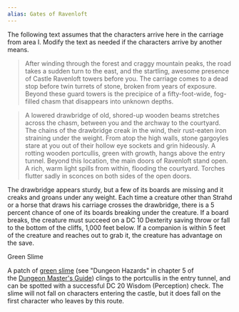```yaml
---
alias: Gates of Ravenloft
---
```


The following text assumes that the characters arrive here in the carriage from area I. Modify the text as needed if the characters arrive by another means.

>After winding through the forest and craggy mountain peaks, the road takes a sudden turn to the east, and the startling, awesome presence of Castle Ravenloft towers before you. The carriage comes to a dead stop before twin turrets of stone, broken from years of exposure. Beyond these guard towers is the precipice of a fifty-foot-wide, fog-filled chasm that disappears into unknown depths.

>A lowered drawbridge of old, shored-up wooden beams stretches across the chasm, between you and the archway to the courtyard. The chains of the drawbridge creak in the wind, their rust-eaten iron straining under the weight. From atop the high walls, stone gargoyles stare at you out of their hollow eye sockets and grin hideously. A rotting wooden portcullis, green with growth, hangs above the entry tunnel. Beyond this location, the main doors of Ravenloft stand open. A rich, warm light spills from within, flooding the courtyard. Torches flutter sadly in sconces on both sides of the open doors.

The drawbridge appears sturdy, but a few of its boards are missing and it creaks and groans under any weight. Each time a creature other than Strahd or a horse that draws his carriage crosses the drawbridge, there is a 5 percent chance of one of its boards breaking under the creature. If a board breaks, the creature must succeed on a DC 10 Dexterity saving throw or fall to the bottom of the cliffs, 1,000 feet below. If a companion is within 5 feet of the creature and reaches out to grab it, the creature has advantage on the save.

Green Slime

A patch of [green slime](https://longo.com.br/5e/trapshazards.html#green%20slime_dmg) (see "Dungeon Hazards" in chapter 5 of the [Dungeon Master's Guide](https://longo.com.br/5e/book.html#dmg)) clings to the portcullis in the entry tunnel, and can be spotted with a successful DC 20 Wisdom (Perception) check. The slime will not fall on characters entering the castle, but it does fall on the first character who leaves by this route.
